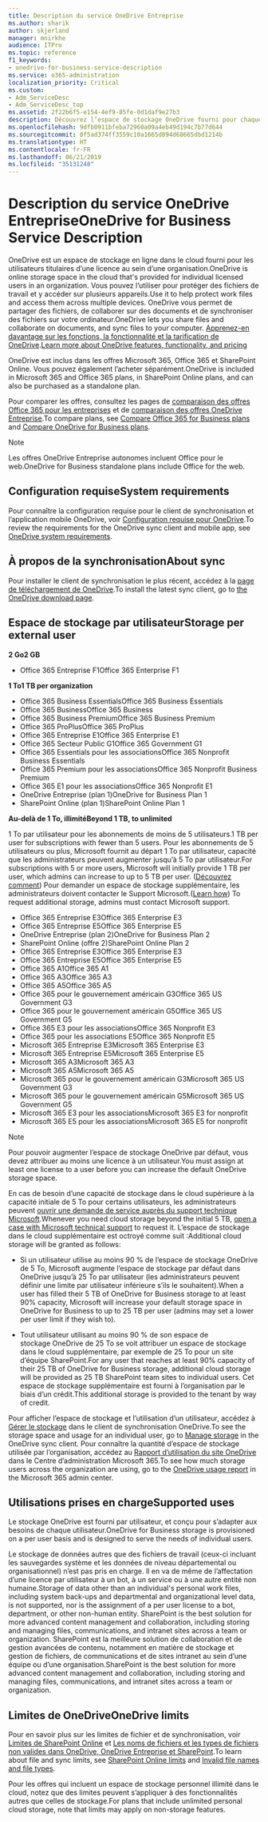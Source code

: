 ```yaml
---
title: Description du service OneDrive Entreprise
ms.author: sharik
author: skjerland
manager: mnirkhe
audience: ITPro
ms.topic: reference
f1_keywords:
- onedrive-for-business-service-description
ms.service: o365-administration
localization_priority: Critical
ms.custom:
- Adm_ServiceDesc
- Adm_ServiceDesc_top
ms.assetid: 2f22b6f5-e154-4ef9-85fe-0d1daf9e27b3
description: Découvrez l’espace de stockage OneDrive fourni pour chaque plan d’abonnement.
ms.openlocfilehash: 9dfb0911bfeba72960a09a4eb49d194c7b77d644
ms.sourcegitcommit: 0f5ad374ff3559c10a1665d894d68665dbd1214b
ms.translationtype: HT
ms.contentlocale: fr-FR
ms.lasthandoff: 06/21/2019
ms.locfileid: "35131248"
---
```

# <a name="onedrive-for-business-service-description"></a><span data-ttu-id="f30b6-103">Description du service OneDrive Entreprise</span><span class="sxs-lookup"><span data-stu-id="f30b6-103">OneDrive for Business Service Description</span></span>

<span data-ttu-id="f30b6-104">OneDrive est un espace de stockage en ligne dans le cloud fourni pour les utilisateurs titulaires d’une licence au sein d’une organisation.</span><span class="sxs-lookup"><span data-stu-id="f30b6-104">OneDrive is online storage space in the cloud that's provided for individual licensed users in an organization.</span></span> <span data-ttu-id="f30b6-105">Vous pouvez l’utiliser pour protéger des fichiers de travail et y accéder sur plusieurs appareils.</span><span class="sxs-lookup"><span data-stu-id="f30b6-105">Use it to help protect work files and access them across multiple devices.</span></span> <span data-ttu-id="f30b6-106">OneDrive vous permet de partager des fichiers, de collaborer sur des documents et de synchroniser des fichiers sur votre ordinateur.</span><span class="sxs-lookup"><span data-stu-id="f30b6-106">OneDrive lets you share files and collaborate on documents, and sync files to your computer.</span></span> <span data-ttu-id="f30b6-107">[Apprenez-en davantage sur les fonctions, la fonctionnalité et la tarification de OneDrive](https://go.microsoft.com/fwlink/?linkid=850345).</span><span class="sxs-lookup"><span data-stu-id="f30b6-107">[Learn more about OneDrive features, functionality, and pricing](https://go.microsoft.com/fwlink/?linkid=850345)</span></span> 
  
<span data-ttu-id="f30b6-108">OneDrive est inclus dans les offres Microsoft 365, Office 365 et SharePoint Online. Vous pouvez également l’acheter séparément.</span><span class="sxs-lookup"><span data-stu-id="f30b6-108">OneDrive is included in Microsoft 365 and Office 365 plans, in SharePoint Online plans, and can also be purchased as a standalone plan.</span></span> 
    
<span data-ttu-id="f30b6-109">Pour comparer les offres, consultez les pages de [comparaison des offres Office 365 pour les entreprises](https://go.microsoft.com/fwlink/?linkid=799177) et de [comparaison des offres OneDrive Entreprise](https://products.office.com/fr-FR/onedrive-for-business/compare-onedrive-for-business-plans).</span><span class="sxs-lookup"><span data-stu-id="f30b6-109">To compare plans, see [Compare Office 365 for Business plans](https://go.microsoft.com/fwlink/?linkid=799177) and [Compare OneDrive for Business plans](https://products.office.com/en-us/onedrive-for-business/compare-onedrive-for-business-plans).</span></span> 
  
> [!NOTE]
> <span data-ttu-id="f30b6-110">Les offres OneDrive Entreprise autonomes incluent Office pour le web.</span><span class="sxs-lookup"><span data-stu-id="f30b6-110">OneDrive for Business standalone plans include Office for the web.</span></span> 
  
## <a name="system-requirements"></a><span data-ttu-id="f30b6-111">Configuration requise</span><span class="sxs-lookup"><span data-stu-id="f30b6-111">System requirements</span></span>

<span data-ttu-id="f30b6-112">Pour connaître la configuration requise pour le client de synchronisation et l’application mobile OneDrive, voir [Configuration requise pour OneDrive](https://go.microsoft.com/fwlink/?linkid=837584).</span><span class="sxs-lookup"><span data-stu-id="f30b6-112">To review the requirements for the OneDrive sync client and mobile app, see [OneDrive system requirements](https://go.microsoft.com/fwlink/?linkid=837584).</span></span>
  
## <a name="about-sync"></a><span data-ttu-id="f30b6-113">À propos de la synchronisation</span><span class="sxs-lookup"><span data-stu-id="f30b6-113">About sync</span></span>

<span data-ttu-id="f30b6-114">Pour installer le client de synchronisation le plus récent, accédez à la [page de téléchargement de OneDrive](https://onedrive.live.com/about/download/).</span><span class="sxs-lookup"><span data-stu-id="f30b6-114">To install the latest sync client, go to [the OneDrive download page](https://onedrive.live.com/about/download/).</span></span> 
  
## <a name="storage-space-per-user"></a><span data-ttu-id="f30b6-115">Espace de stockage par utilisateur</span><span class="sxs-lookup"><span data-stu-id="f30b6-115">Storage per external user</span></span>

<span data-ttu-id="f30b6-116">**2 Go**</span><span class="sxs-lookup"><span data-stu-id="f30b6-116">**2 GB**</span></span>

- <span data-ttu-id="f30b6-117">Office 365 Entreprise F1</span><span class="sxs-lookup"><span data-stu-id="f30b6-117">Office 365 Enterprise F1</span></span>

<span data-ttu-id="f30b6-118">**1 To**</span><span class="sxs-lookup"><span data-stu-id="f30b6-118">**1 TB per organization**</span></span>

- <span data-ttu-id="f30b6-119">Office 365 Business Essentials</span><span class="sxs-lookup"><span data-stu-id="f30b6-119">Office 365 Business Essentials</span></span>
- <span data-ttu-id="f30b6-120">Office 365 Business</span><span class="sxs-lookup"><span data-stu-id="f30b6-120">Office 365 Business</span></span>
- <span data-ttu-id="f30b6-121">Office 365 Business Premium</span><span class="sxs-lookup"><span data-stu-id="f30b6-121">Office 365 Business Premium</span></span>
- <span data-ttu-id="f30b6-122">Office 365 ProPlus</span><span class="sxs-lookup"><span data-stu-id="f30b6-122">Office 365 ProPlus</span></span>
- <span data-ttu-id="f30b6-123">Office 365 Entreprise E1</span><span class="sxs-lookup"><span data-stu-id="f30b6-123">Office 365 Enterprise E1</span></span>
- <span data-ttu-id="f30b6-124">Office 365 Secteur Public G1</span><span class="sxs-lookup"><span data-stu-id="f30b6-124">Office 365 Government G1</span></span>
- <span data-ttu-id="f30b6-125">Office 365 Essentials pour les associations</span><span class="sxs-lookup"><span data-stu-id="f30b6-125">Office 365 Nonprofit Business Essentials</span></span>
- <span data-ttu-id="f30b6-126">Office 365 Premium pour les associations</span><span class="sxs-lookup"><span data-stu-id="f30b6-126">Office 365 Nonprofit Business Premium</span></span>
- <span data-ttu-id="f30b6-127">Office 365 E1 pour les associations</span><span class="sxs-lookup"><span data-stu-id="f30b6-127">Office 365 Nonprofit E1</span></span>
- <span data-ttu-id="f30b6-128">OneDrive Entreprise (plan 1)</span><span class="sxs-lookup"><span data-stu-id="f30b6-128">OneDrive for Business Plan 1</span></span>
- <span data-ttu-id="f30b6-129">SharePoint Online (plan 1)</span><span class="sxs-lookup"><span data-stu-id="f30b6-129">SharePoint Online Plan 1</span></span>

<span data-ttu-id="f30b6-130">**Au-delà de 1 To, illimité**</span><span class="sxs-lookup"><span data-stu-id="f30b6-130">**Beyond 1 TB, to unlimited**</span></span>
 
<span data-ttu-id="f30b6-131">1 To par utilisateur pour les abonnements de moins de 5 utilisateurs.</span><span class="sxs-lookup"><span data-stu-id="f30b6-131">1 TB per user for subscriptions with fewer than 5 users.</span></span> <span data-ttu-id="f30b6-132">Pour les abonnements de 5 utilisateurs ou plus, Microsoft fournit au départ 1 To par utilisateur, capacité que les administrateurs peuvent augmenter jusqu’à 5 To par utilisateur.</span><span class="sxs-lookup"><span data-stu-id="f30b6-132">For subscriptions with 5 or more users, Microsoft will initially provide 1 TB per user, which admins can increase to up to 5 TB per user.</span></span> <span data-ttu-id="f30b6-133">([Découvrez comment](/onedrive/set-default-storage-space)) Pour demander un espace de stockage supplémentaire, les administrateurs doivent contacter le Support Microsoft.</span><span class="sxs-lookup"><span data-stu-id="f30b6-133">([Learn how](/onedrive/set-default-storage-space)) To request additional storage, admins must contact Microsoft support.</span></span> 

- <span data-ttu-id="f30b6-134">Office 365 Entreprise E3</span><span class="sxs-lookup"><span data-stu-id="f30b6-134">Office 365 Enterprise E3</span></span>
- <span data-ttu-id="f30b6-135">Office 365 Entreprise E5</span><span class="sxs-lookup"><span data-stu-id="f30b6-135">Office 365 Enterprise E5</span></span>
- <span data-ttu-id="f30b6-136">OneDrive Entreprise (plan 2)</span><span class="sxs-lookup"><span data-stu-id="f30b6-136">OneDrive for Business Plan 2</span></span>
- <span data-ttu-id="f30b6-137">SharePoint Online (offre 2)</span><span class="sxs-lookup"><span data-stu-id="f30b6-137">SharePoint Online Plan 2</span></span>
- <span data-ttu-id="f30b6-138">Office 365 Entreprise E3</span><span class="sxs-lookup"><span data-stu-id="f30b6-138">Office 365 Enterprise E3</span></span>
- <span data-ttu-id="f30b6-139">Office 365 Entreprise E5</span><span class="sxs-lookup"><span data-stu-id="f30b6-139">Office 365 Enterprise E5</span></span>
- <span data-ttu-id="f30b6-140">Office 365 A1</span><span class="sxs-lookup"><span data-stu-id="f30b6-140">Office 365 A1</span></span>
- <span data-ttu-id="f30b6-141">Office 365 A3</span><span class="sxs-lookup"><span data-stu-id="f30b6-141">Office 365 A3</span></span>
- <span data-ttu-id="f30b6-142">Office 365 A5</span><span class="sxs-lookup"><span data-stu-id="f30b6-142">Office 365 A5</span></span>
- <span data-ttu-id="f30b6-143">Office 365 pour le gouvernement américain G3</span><span class="sxs-lookup"><span data-stu-id="f30b6-143">Office 365 US Government G3</span></span>
- <span data-ttu-id="f30b6-144">Office 365 pour le gouvernement américain G5</span><span class="sxs-lookup"><span data-stu-id="f30b6-144">Office 365 US Government G5</span></span>
- <span data-ttu-id="f30b6-145">Office 365 E3 pour les associations</span><span class="sxs-lookup"><span data-stu-id="f30b6-145">Office 365 Nonprofit E3</span></span> 
- <span data-ttu-id="f30b6-146">Office 365 pour les associations E5</span><span class="sxs-lookup"><span data-stu-id="f30b6-146">Office 365 Nonprofit E5</span></span> 
- <span data-ttu-id="f30b6-147">Microsoft 365 Entreprise E3</span><span class="sxs-lookup"><span data-stu-id="f30b6-147">Microsoft 365 Enterprise E3</span></span>
- <span data-ttu-id="f30b6-148">Microsoft 365 Entreprise E5</span><span class="sxs-lookup"><span data-stu-id="f30b6-148">Microsoft 365 Enterprise E5</span></span>
- <span data-ttu-id="f30b6-149">Microsoft 365 A3</span><span class="sxs-lookup"><span data-stu-id="f30b6-149">Microsoft 365 A3</span></span>
- <span data-ttu-id="f30b6-150">Microsoft 365 A5</span><span class="sxs-lookup"><span data-stu-id="f30b6-150">Microsoft 365 A5</span></span>
- <span data-ttu-id="f30b6-151">Microsoft 365 pour le gouvernement américain G3</span><span class="sxs-lookup"><span data-stu-id="f30b6-151">Microsoft 365 US Government G3</span></span>
- <span data-ttu-id="f30b6-152">Microsoft 365 pour le gouvernement américain G5</span><span class="sxs-lookup"><span data-stu-id="f30b6-152">Microsoft 365 US Government G5</span></span>
- <span data-ttu-id="f30b6-153">Microsoft 365 E3 pour les associations</span><span class="sxs-lookup"><span data-stu-id="f30b6-153">Microsoft 365 E3 for nonprofit</span></span>
- <span data-ttu-id="f30b6-154">Microsoft 365 E5 pour les associations</span><span class="sxs-lookup"><span data-stu-id="f30b6-154">Microsoft 365 E5 for nonprofit</span></span>

  
> [!NOTE]
> <span data-ttu-id="f30b6-155">Pour pouvoir augmenter l’espace de stockage OneDrive par défaut, vous devez attribuer au moins une licence à un utilisateur.</span><span class="sxs-lookup"><span data-stu-id="f30b6-155">You must assign at least one license to a user before you can increase the default OneDrive storage space.</span></span> 
  
<span data-ttu-id="f30b6-156">En cas de besoin d’une capacité de stockage dans le cloud supérieure à la capacité initiale de 5 To pour certains utilisateurs, les administrateurs peuvent [ouvrir une demande de service auprès du support technique Microsoft](https://go.microsoft.com/fwlink/?linkid=869559).</span><span class="sxs-lookup"><span data-stu-id="f30b6-156">Whenever you need cloud storage beyond the initial 5 TB, [open a case with Microsoft technical support](https://go.microsoft.com/fwlink/?linkid=869559) to request it.</span></span> <span data-ttu-id="f30b6-157">L’espace de stockage dans le cloud supplémentaire est octroyé comme suit :</span><span class="sxs-lookup"><span data-stu-id="f30b6-157">Additional cloud storage will be granted as follows:</span></span> 
  
- <span data-ttu-id="f30b6-158">Si un utilisateur utilise au moins 90 % de l’espace de stockage OneDrive de 5 To, Microsoft augmente l’espace de stockage par défaut dans OneDrive jusqu’à 25 To par utilisateur (les administrateurs peuvent définir une limite par utilisateur inférieure s’ils le souhaitent).</span><span class="sxs-lookup"><span data-stu-id="f30b6-158">When a user has filled their 5 TB of OneDrive for Business storage to at least 90% capacity, Microsoft will increase your default storage space in OneDrive for Business to up to 25 TB per user (admins may set a lower per user limit if they wish to).</span></span> 
    
- <span data-ttu-id="f30b6-159">Tout utilisateur utilisant au moins 90 % de son espace de stockage OneDrive de 25 To se voit attribuer un espace de stockage dans le cloud supplémentaire, par exemple de 25 To pour un site d’équipe SharePoint.</span><span class="sxs-lookup"><span data-stu-id="f30b6-159">For any user that reaches at least 90% capacity of their 25 TB of OneDrive for Business storage, additional cloud storage will be provided as 25 TB SharePoint team sites to individual users.</span></span> <span data-ttu-id="f30b6-160">Cet espace de stockage supplémentaire est fourni à l’organisation par le biais d’un crédit.</span><span class="sxs-lookup"><span data-stu-id="f30b6-160">This additional storage is provided to the tenant by way of credit.</span></span>
    
<span data-ttu-id="f30b6-161">Pour afficher l’espace de stockage et l’utilisation d’un utilisateur, accédez à [Gérer le stockage](https://support.office.com/article/31519161-059C-4764-B6F8-F5CD29F7FE68) dans le client de synchronisation OneDrive.</span><span class="sxs-lookup"><span data-stu-id="f30b6-161">To see the storage space and usage for an individual user, go to [Manage storage](https://support.office.com/article/31519161-059C-4764-B6F8-F5CD29F7FE68) in the OneDrive sync client.</span></span> <span data-ttu-id="f30b6-162">Pour connaître la quantité d’espace de stockage utilisée par l’organisation, accédez au [Rapport d’utilisation du site OneDrive](/office365/admin/activity-reports/onedrive-for-business-usage) dans le Centre d’administration Microsoft 365.</span><span class="sxs-lookup"><span data-stu-id="f30b6-162">To see how much storage users across the organization are using, go to the [OneDrive usage report](/office365/admin/activity-reports/onedrive-for-business-usage) in the Microsoft 365 admin center.</span></span> 
   
## <a name="supported-uses"></a><span data-ttu-id="f30b6-163">Utilisations prises en charge</span><span class="sxs-lookup"><span data-stu-id="f30b6-163">Supported uses</span></span>

<span data-ttu-id="f30b6-164">Le stockage OneDrive est fourni par utilisateur, et conçu pour s’adapter aux besoins de chaque utilisateur.</span><span class="sxs-lookup"><span data-stu-id="f30b6-164">OneDrive for Business storage is provisioned on a per user basis and is designed to serve the needs of individual users.</span></span>
  
<span data-ttu-id="f30b6-165">Le stockage de données autres que des fichiers de travail (ceux-ci incluant les sauvegardes système et les données de niveau départemental ou organisationnel) n’est pas pris en charge. Il en va de même de l’affectation d’une licence par utilisateur à un bot, à un service ou à une autre entité non humaine.</span><span class="sxs-lookup"><span data-stu-id="f30b6-165">Storage of data other than an individual's personal work files, including system back-ups and departmental and organizational level data, is not supported, nor is the assignment of a per user license to a bot, department, or other non-human entity. SharePoint is the best solution for more advanced content management and collaboration, including storing and managing files, communications, and intranet sites across a team or organization.</span></span> <span data-ttu-id="f30b6-166">SharePoint est la meilleure solution de collaboration et de gestion avancées de contenu, notamment en matière de stockage et gestion de fichiers, de communications et de sites intranet au sein d’une équipe ou d’une organisation.</span><span class="sxs-lookup"><span data-stu-id="f30b6-166">SharePoint is the best solution for more advanced content management and collaboration, including storing and managing files, communications, and intranet sites across a team or organization.</span></span>
  
## <a name="onedrive-limits"></a><span data-ttu-id="f30b6-167">Limites de OneDrive</span><span class="sxs-lookup"><span data-stu-id="f30b6-167">OneDrive limits</span></span>

<span data-ttu-id="f30b6-168">Pour en savoir plus sur les limites de fichier et de synchronisation, voir [Limites de SharePoint Online](/office365/servicedescriptions/sharepoint-online-service-description/sharepoint-online-limits) et [Les noms de fichiers et les types de fichiers non valides dans OneDrive, OneDrive Entreprise et SharePoint](https://support.office.com/article/64883a5d-228e-48f5-b3d2-eb39e07630fa).</span><span class="sxs-lookup"><span data-stu-id="f30b6-168">To learn about file and sync limits, see [SharePoint Online limits](/office365/servicedescriptions/sharepoint-online-service-description/sharepoint-online-limits) and [Invalid file names and file types](https://support.office.com/article/64883a5d-228e-48f5-b3d2-eb39e07630fa).</span></span>
  
<span data-ttu-id="f30b6-169">Pour les offres qui incluent un espace de stockage personnel illimité dans le cloud, notez que des limites peuvent s’appliquer à des fonctionnalités autres que celles de stockage.</span><span class="sxs-lookup"><span data-stu-id="f30b6-169">For plans that include unlimited personal cloud storage, note that limits may apply on non-storage features.</span></span> 
  

